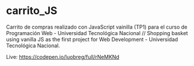 # carrito_JS
Carrito de compras realizado con JavaScript vainilla (TP1) para el curso de Programación Web - Universidad Tecnológica Nacional //
Shopping basket using vanilla JS as the first project for Web Development - Universidad Tecnológica Nacional.

Live: https://codepen.io/luobreg/full/rNeMKNd
